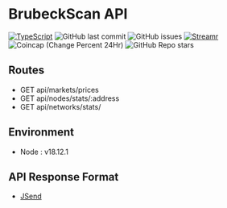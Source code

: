 # BrubeckScan API

[![TypeScript](https://badgen.net/badge/icon/typescript?icon=typescript&label)](https://typescriptlang.org)
![GitHub last commit](https://img.shields.io/github/last-commit/adamphivo/brubeckAPI)
![GitHub issues](https://img.shields.io/github/issues/adamphivo/brubeckAPI)
[![Streamr](https://img.shields.io/coincap/price-usd/streamr)](https://streamr.network/)
![Coincap (Change Percent 24Hr)](https://img.shields.io/coincap/change-percent-24hr/streamr)
![GitHub Repo stars](https://img.shields.io/github/stars/adamphivo/brubeckAPI?style=social)

## Routes

- GET api/markets/prices
- GET api/nodes/stats/:address
- GET api/networks/stats/

## Environment

- Node : v18.12.1

## API Response Format

- [JSend](https://github.com/omniti-labs/jsend)
